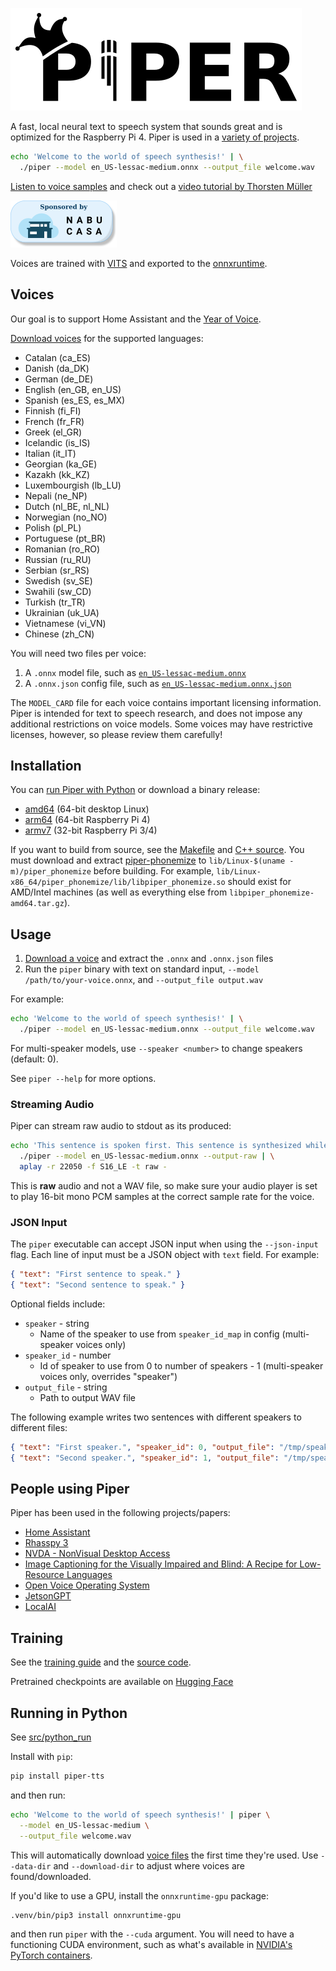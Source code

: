 ![Piper logo](etc/logo.png)

A fast, local neural text to speech system that sounds great and is optimized for the Raspberry Pi 4.
Piper is used in a [variety of projects](#people-using-piper).

``` sh
echo 'Welcome to the world of speech synthesis!' | \
  ./piper --model en_US-lessac-medium.onnx --output_file welcome.wav
```

[Listen to voice samples](https://rhasspy.github.io/piper-samples) and check out a [video tutorial by Thorsten Müller](https://youtu.be/rjq5eZoWWSo)

[![Sponsored by Nabu Casa](etc/nabu_casa_sponsored.png)](https://nabucasa.com)

Voices are trained with [VITS](https://github.com/jaywalnut310/vits/) and exported to the [onnxruntime](https://onnxruntime.ai/).

## Voices

Our goal is to support Home Assistant and the [Year of Voice](https://www.home-assistant.io/blog/2022/12/20/year-of-voice/).

[Download voices](https://huggingface.co/rhasspy/piper-voices/tree/v1.0.0) for the supported languages:

* Catalan (ca_ES)
* Danish (da_DK)
* German (de_DE)
* English (en_GB, en_US)
* Spanish (es_ES, es_MX)
* Finnish (fi_FI)
* French (fr_FR)
* Greek (el_GR)
* Icelandic (is_IS)
* Italian (it_IT)
* Georgian (ka_GE)
* Kazakh (kk_KZ)
* Luxembourgish (lb_LU)
* Nepali (ne_NP)
* Dutch (nl_BE, nl_NL)
* Norwegian (no_NO)
* Polish (pl_PL)
* Portuguese (pt_BR)
* Romanian (ro_RO)
* Russian (ru_RU)
* Serbian (sr_RS)
* Swedish (sv_SE)
* Swahili (sw_CD)
* Turkish (tr_TR)
* Ukrainian (uk_UA)
* Vietnamese (vi_VN)
* Chinese (zh_CN)

You will need two files per voice:

1. A `.onnx` model file, such as [`en_US-lessac-medium.onnx`](https://huggingface.co/rhasspy/piper-voices/resolve/v1.0.0/en/en_US/lessac/medium/en_US-lessac-medium.onnx)
2. A `.onnx.json` config file, such as [`en_US-lessac-medium.onnx.json`](https://huggingface.co/rhasspy/piper-voices/resolve/v1.0.0/en/en_US/lessac/medium/en_US-lessac-medium.onnx.json)

The `MODEL_CARD` file for each voice contains important licensing information. Piper is intended for text to speech research, and does not impose any additional restrictions on voice models. Some voices may have restrictive licenses, however, so please review them carefully!


## Installation

You can [run Piper with Python](#running-in-python) or download a binary release:

* [amd64](https://github.com/rhasspy/piper/releases/download/v1.2.0/piper_amd64.tar.gz) (64-bit desktop Linux)
* [arm64](https://github.com/rhasspy/piper/releases/download/v1.2.0/piper_arm64.tar.gz) (64-bit Raspberry Pi 4)
* [armv7](https://github.com/rhasspy/piper/releases/download/v1.2.0/piper_armv7.tar.gz) (32-bit Raspberry Pi 3/4)

If you want to build from source, see the [Makefile](Makefile) and [C++ source](src/cpp).
You must download and extract [piper-phonemize](https://github.com/rhasspy/piper-phonemize) to `lib/Linux-$(uname -m)/piper_phonemize` before building.
For example, `lib/Linux-x86_64/piper_phonemize/lib/libpiper_phonemize.so` should exist for AMD/Intel machines (as well as everything else from `libpiper_phonemize-amd64.tar.gz`).


## Usage

1. [Download a voice](#voices) and extract the `.onnx` and `.onnx.json` files
2. Run the `piper` binary with text on standard input, `--model /path/to/your-voice.onnx`, and `--output_file output.wav`

For example:

``` sh
echo 'Welcome to the world of speech synthesis!' | \
  ./piper --model en_US-lessac-medium.onnx --output_file welcome.wav
```

For multi-speaker models, use `--speaker <number>` to change speakers (default: 0).

See `piper --help` for more options.

### Streaming Audio

Piper can stream raw audio to stdout as its produced:

``` sh
echo 'This sentence is spoken first. This sentence is synthesized while the first sentence is spoken.' | \
  ./piper --model en_US-lessac-medium.onnx --output-raw | \
  aplay -r 22050 -f S16_LE -t raw -
```

This is **raw** audio and not a WAV file, so make sure your audio player is set to play 16-bit mono PCM samples at the correct sample rate for the voice.

### JSON Input

The `piper` executable can accept JSON input when using the `--json-input` flag. Each line of input must be a JSON object with `text` field. For example:

``` json
{ "text": "First sentence to speak." }
{ "text": "Second sentence to speak." }
```

Optional fields include:

* `speaker` - string
    * Name of the speaker to use from `speaker_id_map` in config (multi-speaker voices only)
* `speaker_id` - number
    * Id of speaker to use from 0 to number of speakers - 1 (multi-speaker voices only, overrides "speaker")
* `output_file` - string
    * Path to output WAV file
    
The following example writes two sentences with different speakers to different files:

``` json
{ "text": "First speaker.", "speaker_id": 0, "output_file": "/tmp/speaker_0.wav" }
{ "text": "Second speaker.", "speaker_id": 1, "output_file": "/tmp/speaker_1.wav" }
```


## People using Piper

Piper has been used in the following projects/papers:

* [Home Assistant](https://github.com/home-assistant/addons/blob/master/piper/README.md)
* [Rhasspy 3](https://github.com/rhasspy/rhasspy3/)
* [NVDA - NonVisual Desktop Access](https://www.nvaccess.org/post/in-process-8th-may-2023/#voices)
* [Image Captioning for the Visually Impaired and Blind: A Recipe for Low-Resource Languages](https://www.techrxiv.org/articles/preprint/Image_Captioning_for_the_Visually_Impaired_and_Blind_A_Recipe_for_Low-Resource_Languages/22133894)
* [Open Voice Operating System](https://github.com/OpenVoiceOS/ovos-tts-plugin-piper)
* [JetsonGPT](https://github.com/shahizat/jetsonGPT)
* [LocalAI](https://github.com/go-skynet/LocalAI)

## Training

See the [training guide](TRAINING.md) and the [source code](src/python).

Pretrained checkpoints are available on [Hugging Face](https://huggingface.co/datasets/rhasspy/piper-checkpoints/tree/main)


## Running in Python

See [src/python_run](src/python_run)

Install with `pip`:

``` sh
pip install piper-tts
```

and then run:

``` sh
echo 'Welcome to the world of speech synthesis!' | piper \
  --model en_US-lessac-medium \
  --output_file welcome.wav
```

This will automatically download [voice files](https://huggingface.co/rhasspy/piper-voices/tree/v1.0.0) the first time they're used. Use `--data-dir` and `--download-dir` to adjust where voices are found/downloaded.

If you'd like to use a GPU, install the `onnxruntime-gpu` package:


``` sh
.venv/bin/pip3 install onnxruntime-gpu
```

and then run `piper` with the `--cuda` argument. You will need to have a functioning CUDA environment, such as what's available in [NVIDIA's PyTorch containers](https://catalog.ngc.nvidia.com/orgs/nvidia/containers/pytorch).


